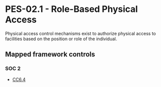 # PES-02.1 - Role-Based Physical Access
Physical access control mechanisms exist to authorize physical access to facilities based on the position or role of the individual.
## Mapped framework controls
### SOC 2
- [CC6.4](../soc2/cc64.md)